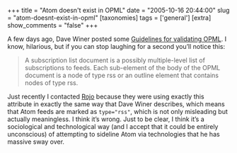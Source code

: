 +++
title = "Atom doesn't exist in OPML"
date = "2005-10-16 20:44:00"
slug = "atom-doesnt-exist-in-opml"
[taxonomies]
tags = ['general']
[extra]
show_comments = "false"
+++

A few days ago, Dave Winer posted some [Guidelines for validating OPML](http://www.opml.org/guidelinesForValidation). I know, hilarious, but if you can stop laughing for a second you’ll notice this:

> A subscription list document is a possibly multiple-level list of subscriptions to feeds. Each sub-element of the body of the OPML document is a node of type rss or an outline element that contains nodes of type rss.

Just recently I contacted [Rojo](http://www.rojo.com/) because they were using exactly this attribute in exactly the same way that Dave Winer describes, which means that Atom feeds are marked as `type="rss"`, which is not only misleading but actually meaningless. I think it’s wrong. Just to be clear, I think it’s a sociological and technological way (and I accept that it could be entirely unconscious) of attempting to sideline Atom via technologies that he has massive sway over.
